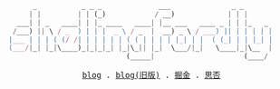 ```ts
      _           _ _ _              ___               _ _
     | |         | | (_)            / __)             | | |
  ___| | _   ____| | |_ ____   ____| |__ ___   ____ _ | | |_   _
 /___) || \ / _  ) | | |  _ \ / _  |  __) _ \ / ___) || | | | | |
|___ | | | ( (/ /| | | | | | ( ( | | | | |_| | |  ( (_| | | |_| |
(___/|_| |_|\____)_|_|_|_| |_|\_|| |_|  \___/|_|   \____|_|\__  |
                             (_____|                      (____/
```

<p align="center">
  <samp>
    <a target="_blank" href="https://shellingfordly.github.io/">blog</a> .
    <a target="_blank" href="https://shellingfordly.gitee.io/">blog(旧版)</a> .
    <a target="_blank" href="https://juejin.cn/user/3799557993142535">掘金</a> .
    <a target="_blank" href="https://segmentfault.com/u/shellingfordly/">思否</a> 
  </samp>
</p>

